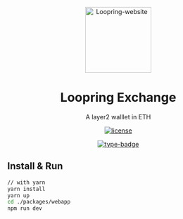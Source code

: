 <p align="center">
  <a href="https://github.com/Loopring/loopring-web-v2" rel="noopener" target="_blank"><img width="150" src="https://loopring.org/images/logo.svg" alt="Loopring-website"></a>
</p>


<h1 align="center">Loopring Exchange</h1>
<div align="center">

A layer2 walllet in ETH 

[![license](https://img.shields.io/badge/license-GPL-blue)](https://github.com/Loopring/loopring-web-v2/master/LICENSE)

[![type-badge](https://img.shields.io/npm/types/react-data-grid)](https://www.npmjs.com/package/react-data-grid)
 
<!-- [![Materi-UI](https://img.shields.io/npm/types/react-data-grid)](https://www.npmjs.com/package/react-data-grid) -->

</div>

## Install & Run 

```sh
// with yarn
yarn install
yarn up
cd ./packages/webapp
npm run dev
```
